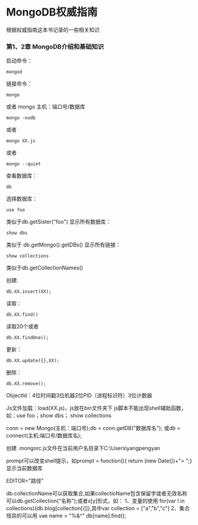 # MongoDB权威指南
根据权威指南这本书记录的一些相关知识

### 第1、2章 MongoDB介绍和基础知识

启动命令：
```
mongod
```

链接命令：
```
mongo
```
  或者 mongo 主机：端口号/数据库 
```
mongo -nodb
```
 或者
```
mongo XX.js
```
  或者
```
mongo --quiet
```

查看数据库：
```
db
```

选择数据库：
```
use foo
```  
类似于db.getSister("foo")
显示所有数据库：
```
show dbs
```
类似于 db.getMongo().getDBs()
显示所有链接： 
```
show collections
```
类似于db.getCollectionNames()


创建:
```
db.XX.insert(XX);
```
读取：
```
db.XX.find()
```
 读取20个或者
```
db.XX.findOne();
```
更新：
```
db.XX.update({},XX);
```
删除：
```
db.XX.remove();
```

ObjectId：4位时间戳3位机器2位PID（进程标识符）3位计数器

Js文件加载：load(XX.js)，js放在bin文件夹下
js脚本不能出现shell辅助函数，如：use foo；show dbs； show collections

conn = new Mongo(主机：端口号);db = conn.getDB("数据库名");
或db = connect(主机:端口号/数据库名);

创建 .mongorc.js文件在当前用户名目录下C:\Users\yangpengyan

prompt可以改变shell提示，如prompt = function(){ return (new Date())+"> ";}显示当前数据库

EDITOR="路径"
 
db.collectionName可以获取集合,如果collectioName包含保留字或者无效名称
可以db.getCollection("名称");或者x[y]形式，如：
1、变量的使用 for(var I in collections){db.blog[collection[i]]},其中var collection = ["a","b","c"]
2、集合怪异的可以用 vae name = "%&^" db[name].find();



